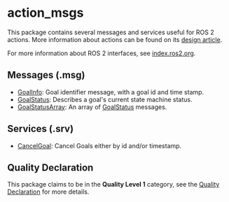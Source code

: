# action_msgs
This package contains several messages and services useful for ROS 2 actions.
More information about actions can be found on its [design article](http://design.ros2.org/articles/actions.html).

For more information about ROS 2 interfaces, see [index.ros2.org](https://index.ros.org/doc/ros2/Concepts/About-ROS-Interfaces/).

## Messages (.msg)
* [GoalInfo](msg/GoalInfo.msg): Goal identifier message, with a goal id and time stamp.
* [GoalStatus](msg/GoalStatus.msg): Describes a goal's current state machine status.
* [GoalStatusArray](msg/GoalStatusArray.msg): An array of [GoalStatus](msg/GoalStatus.msg) messages.

## Services (.srv)
* [CancelGoal](srv/CancelGoal.srv): Cancel Goals either by id and/or timestamp.

## Quality Declaration
This package claims to be in the **Quality Level 1** category, see the [Quality Declaration](QUALITY_DECLARATION.md) for more details.